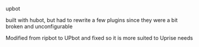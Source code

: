 upbot

built with hubot, but had to rewrite a few plugins since they
were a bit broken and unconfigurable


Modified from ripbot to UPbot and fixed so it is more suited to Uprise needs
